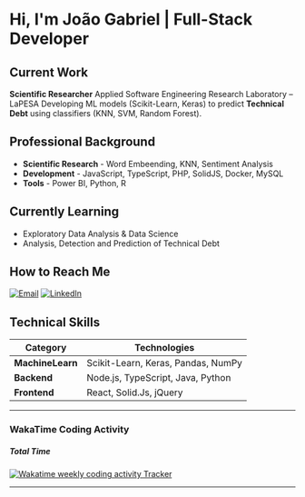 # Hi, I'm João Gabriel | **Full-Stack Developer**

## Current Work
**Scientific Researcher** Applied Software Engineering Research Laboratory – LaPESA
Developing ML models (Scikit-Learn, Keras) to predict **Technical Debt** using classifiers (KNN, SVM, Random Forest).

## Professional Background
- **Scientific Research** - Word Embeending, KNN, Sentiment Analysis
- **Development** - JavaScript, TypeScript, PHP, SolidJS, Docker, MySQL
- **Tools** - Power BI, Python, R

## Currently Learning
- Exploratory Data Analysis & Data Science
- Analysis, Detection and Prediction of Technical Debt

## How to Reach Me
[![Email](https://img.shields.io/badge/Email-j.bezerra@unesp.br-blue?style=flat&logo=gmail)](mailto:j.bezerra@unesp.br)
[![LinkedIn](https://img.shields.io/badge/LinkedIn-joaobezcerra-blue?style=flat&logo=linkedin)](https://www.linkedin.com/in/joaobezcerra)

## Technical Skills
| Category        | Technologies                          |
|-----------------|---------------------------------------|
| **MachineLearn**| Scikit-Learn, Keras, Pandas, NumPy    |
| **Backend**     | Node.js, TypeScript, Java, Python     |
| **Frontend**    | React, Solid.Js, jQuery               |

---

### WakaTime Coding Activity
##### Total Time
<a href="https://wakatime.com/@joaobezcerra" title="Data update every midnight"><img src="https://wakatime.com/badge/user/08e276c7-e836-41e6-bac8-ed132d6ef681.svg?style=for-the-badge" alt="Wakatime weekly coding activity Tracker" /></a>

---
